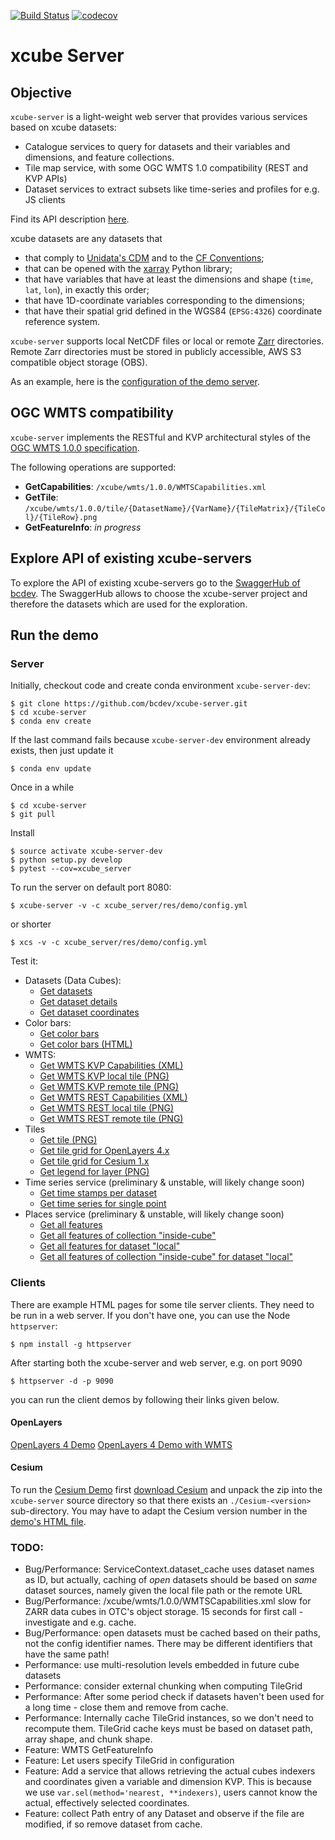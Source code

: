 [![Build Status](https://travis-ci.com/dcs4cop/xcube-server.svg?branch=master)](https://travis-ci.com/dcs4cop/xcube-server)
[![codecov](https://codecov.io/gh/dcs4cop/xcube-server/branch/master/graph/badge.svg)](https://codecov.io/gh/dcs4cop/xcube-server)


# xcube Server

## Objective

`xcube-server` is a light-weight web server that provides various services based on 
xcube datasets:

* Catalogue services to query for datasets and their variables and dimensions, and feature collections. 
* Tile map service, with some OGC WMTS 1.0 compatibility (REST and KVP APIs)
* Dataset services to extract subsets like time-series and profiles for e.g. JS clients 

Find its API description [here](https://app.swaggerhub.com/apis-docs/bcdev/xcube-server). 

xcube datasets are any datasets that 

* that comply to [Unidata's CDM](https://www.unidata.ucar.edu/software/thredds/v4.3/netcdf-java/CDM/) and to the [CF Conventions](http://cfconventions.org/); 
* that can be opened with the [xarray](https://xarray.pydata.org/en/stable/) Python library;
* that have variables that have at least the dimensions and shape (`time`, `lat`, `lon`), in exactly this order; 
* that have 1D-coordinate variables corresponding to the dimensions;
* that have their spatial grid defined in the WGS84 (`EPSG:4326`) coordinate reference system.

`xcube-server` supports local NetCDF files or local or remote [Zarr](https://zarr.readthedocs.io/en/stable/) directories.
Remote Zarr directories must be stored in publicly accessible, AWS S3 compatible 
object storage (OBS).

As an example, here is the [configuration of the demo server](https://github.com/bcdev/xcube-server/blob/master/xcube_server/res/demo/config.yml).

## OGC WMTS compatibility

`xcube-server` implements the RESTful and KVP architectural styles
of the [OGC WMTS 1.0.0 specification](http://www.opengeospatial.org/standards/wmts).

The following operations are supported:

* **GetCapabilities**: `/xcube/wmts/1.0.0/WMTSCapabilities.xml`
* **GetTile**: `/xcube/wmts/1.0.0/tile/{DatasetName}/{VarName}/{TileMatrix}/{TileCol}/{TileRow}.png`
* **GetFeatureInfo**: *in progress*

## Explore API of existing xcube-servers

To explore the API of existing xcube-servers go to the [SwaggerHub of bcdev](https://app.swaggerhub.com/apis/bcdev/xcube-server/0.1.0.dev6).
The SwaggerHub allows to choose the xcube-server project and therefore the datasets which are used for the exploration. 

## Run the demo

### Server

Initially, checkout code and create conda environment `xcube-server-dev`:

    $ git clone https://github.com/bcdev/xcube-server.git
    $ cd xcube-server
    $ conda env create

If the last command fails because `xcube-server-dev` environment already exists, then just update it

    $ conda env update

Once in a while

    $ cd xcube-server
    $ git pull

Install

    $ source activate xcube-server-dev
    $ python setup.py develop
    $ pytest --cov=xcube_server

To run the server on default port 8080:

    $ xcube-server -v -c xcube_server/res/demo/config.yml

or shorter

    $ xcs -v -c xcube_server/res/demo/config.yml

Test it:

* Datasets (Data Cubes):
    * [Get datasets](http://localhost:8080/xcube/api/0.1.0.dev6/datasets)
    * [Get dataset details](http://localhost:8080/xcube/api/0.1.0.dev6/datasets/local)
    * [Get dataset coordinates](http://localhost:8080/xcube/api/0.1.0.dev6/datasets/local/coords/time)
* Color bars:
    * [Get color bars](http://localhost:8080/xcube/api/0.1.0.dev6/colorbars)
    * [Get color bars (HTML)](http://localhost:8080/xcube/api/0.1.0.dev6/colorbars.html)
* WMTS:
    * [Get WMTS KVP Capabilities (XML)](http://localhost:8080/xcube/api/0.1.0.dev6/wmts/kvp?Service=WMTS&Request=GetCapabilities)
    * [Get WMTS KVP local tile (PNG)](http://localhost:8080/xcube/api/0.1.0.dev6/wmts/kvp?Service=WMTS&Request=GetTile&Version=1.0.0&Layer=local.conc_chl&TileMatrix=0&TileRow=0&TileCol=0&Format=image/png)
    * [Get WMTS KVP remote tile (PNG)](http://localhost:8080/xcube/api/0.1.0.dev6/wmts/kvp?Service=WMTS&Request=GetTile&Version=1.0.0&Layer=remote.conc_chl&TileMatrix=0&TileRow=0&TileCol=0&Format=image/png)
    * [Get WMTS REST Capabilities (XML)](http://localhost:8080/xcube/api/0.1.0.dev6/wmts/1.0.0/WMTSCapabilities.xml)
    * [Get WMTS REST local tile (PNG)](http://localhost:8080/xcube/api/0.1.0.dev6/wmts/1.0.0/tile/local/conc_chl/0/0/1.png)
    * [Get WMTS REST remote tile (PNG)](http://localhost:8080/xcube/api/0.1.0.dev6/wmts/1.0.0/tile/remote/conc_chl/0/0/1.png)
* Tiles
    * [Get tile (PNG)](http://localhost:8080/xcube/api/0.1.0.dev6/datasets/local/vars/conc_chl/tiles/0/1/0.png)
    * [Get tile grid for OpenLayers 4.x](http://localhost:8080/xcube/api/0.1.0.dev6/datasets/local/vars/conc_chl/tilegrid?tiles=ol4)
    * [Get tile grid for Cesium 1.x](http://localhost:8080/xcube/api/0.1.0.dev6/datasets/local/vars/conc_chl/tilegrid?tiles=cesium)
    * [Get legend for layer (PNG)](http://localhost:8080/xcube/api/0.1.0.dev6/datasets/local/vars/conc_chl/legend.png)
* Time series service (preliminary & unstable, will likely change soon)
    * [Get time stamps per dataset](http://localhost:8080/xcube/api/0.1.0.dev6/ts)
    * [Get time series for single point](http://localhost:8080/xcube/api/0.1.0.dev6/ts/local/conc_chl/point?lat=51.4&lon=2.1&startDate=2017-01-15&endDate=2017-01-29)
* Places service (preliminary & unstable, will likely change soon)
    * [Get all features](http://localhost:8080/xcube/api/0.1.0.dev6/places/all)
    * [Get all features of collection "inside-cube"](http://localhost:8080/xcube/api/0.1.0.dev6/features/inside-cube)
    * [Get all features for dataset "local"](http://localhost:8080/xcube/api/0.1.0.dev6/places/all/local)
    * [Get all features of collection "inside-cube" for dataset "local"](http://localhost:8080/xcube/api/0.1.0.dev6/places/inside-cube/local)


### Clients

There are example HTML pages for some tile server clients. They need to be run in 
a web server. If you don't have one, you can use the Node `httpserver`:

    $ npm install -g httpserver
    
After starting both the xcube-server and web server, e.g. on port 9090

    $ httpserver -d -p 9090

you can run the client demos by following their links given below.
    

#### OpenLayers

[OpenLayers 4 Demo](http://localhost:9090/xcube_server/res/demo/index-ol4.html)
[OpenLayers 4 Demo with WMTS](http://localhost:9090/xcube_server/res/demo/index-ol4-wmts.html)

#### Cesium

To run the [Cesium Demo](http://localhost:9090/xcube_server/res/demo/index-cesium.html) first
[download Cesium](https://cesiumjs.org/downloads/) and unpack the zip
into the `xcube-server` source directory so that there exists an 
`./Cesium-<version>` sub-directory. You may have to adapt the Cesium version number 
in the [demo's HTML file](https://github.com/bcdev/xcube-server/blob/master/xcube_server/res/demo/index-cesium.html).

### TODO:

* Bug/Performance: ServiceContext.dataset_cache uses dataset names as ID, but actually, caching of *open* datasets 
  should be based on *same* dataset sources, namely given the local file path or the remote URL
* Bug/Performance: /xcube/wmts/1.0.0/WMTSCapabilities.xml slow for ZARR data cubes in OTC's object storage.
  15 seconds for first call - investigate and e.g. cache.
* Bug/Performance: open datasets must be cached based on their paths, not the config identifier names.
  There may be different identifiers that have the same path!
* Performance: use multi-resolution levels embedded in future cube datasets
* Performance: consider external chunking when computing TileGrid
* Performance: After some period check if datasets haven't been used for a long time - close them and remove from cache.
* Performance: Internally cache TileGrid instances, so we don't need to recompute them.
  TileGrid cache keys must be based on dataset path, array shape, and chunk shape.
* Feature: WMTS GetFeatureInfo
* Feature: Let users specify TileGrid in configuration
* Feature: Add a service that allows retrieving the actual cubes indexers and coordinates given a
  variable and dimension KVP.
  This is because we use `var.sel(method='nearest, **indexers)`, users cannot know the actual,
  effectively selected coordinates.
* Feature: collect Path entry of any Dataset and observe if the file are modified, if so remove dataset from cache.

